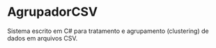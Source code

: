 # AgrupadorCSV
Sistema escrito em C# para tratamento e agrupamento (clustering) de dados em arquivos CSV.
